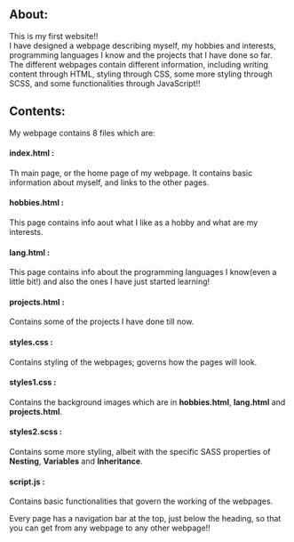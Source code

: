 ## About:
This is my first website!!  
I have designed a webpage describing myself, my hobbies and interests, programming languages I know and the projects that I have done so far.  
The different webpages contain different information, including writing content through HTML, styling through CSS, some more styling through SCSS, and some functionalities through JavaScript!!  

## Contents:
My webpage contains 8 files which are:  

#### index.html :
Th main page, or the home page of my webpage. It contains basic information about myself, and links to the other pages.

#### hobbies.html :
This page contains info aout what I like as a hobby and what are my interests.

#### lang.html :
This page contains info about the programming languages I know(even a little bit!) and also the ones I have just started learning!

#### projects.html :
Contains some of the projects I have done till now.

#### styles.css :
Contains styling of the webpages; governs how the pages will look.

#### styles1.css :
Contains the background images which are in **hobbies.html**, **lang.html** and **projects.html**.

#### styles2.scss :
Contains some more styling, albeit with the specific SASS properties of **Nesting**, **Variables** and **Inheritance**.

#### script.js :
Contains basic functionalities that govern the working of the webpages.  

Every page has a navigation bar at the top, just below the heading, so that you can get from any webpage to any other webpage!!




